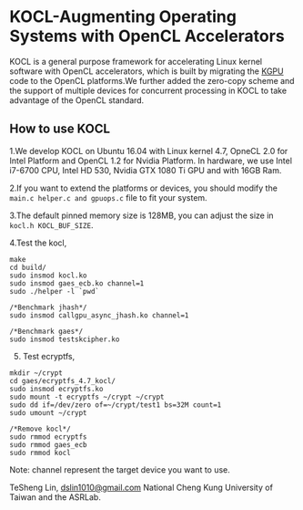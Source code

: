 # KOCL-Augmenting Operating Systems with OpenCL Accelerators

KOCL is a general purpose framework for accelerating Linux kernel software with OpenCL accelerators,
which is built by migrating the [KGPU](https://github.com/wbsun/kgpu) code to the OpenCL platforms.We further added the zero-copy 
scheme and the support of multiple devices for concurrent processing in KOCL to take advantage of the OpenCL standard. 


## How to use KOCL
1.We develop KOCL on Ubuntu 16.04 with Linux kernel 4.7, OpneCL 2.0 for Intel Platform and OpenCL 1.2 for Nvidia Platform.
In hardware, we use Intel i7-6700 CPU, Intel HD 530, Nvidia GTX 1080 Ti GPU and with 16GB Ram.

2.If you want to extend the platforms or devices, you should modify the `main.c helper.c and gpuops.c` file to fit your
system.

3.The default pinned memory size is 128MB, you can adjust the size in `kocl.h KOCL_BUF_SIZE`.

4.Test the kocl,
```
make
cd build/
sudo insmod kocl.ko
sudo insmod gaes_ecb.ko channel=1 
sudo ./helper -l `pwd`

/*Benchmark jhash*/
sudo insmod callgpu_async_jhash.ko channel=1

/*Benchmark gaes*/
sudo insmod testskcipher.ko
```
5. Test ecryptfs,
```
mkdir ~/crypt
cd gaes/ecryptfs_4.7_kocl/
sudo insmod ecryptfs.ko
sudo mount -t ecryptfs ~/crypt ~/crypt
sudo dd if=/dev/zero of=~/crypt/test1 bs=32M count=1
sudo umount ~/crypt

/*Remove kocl*/
sudo rmmod ecryptfs
sudo rmmod gaes_ecb
sudo rmmod kocl
```
Note: channel represent the target device you want to use. 


TeSheng Lin, <dslin1010@gmail.com>
National Cheng Kung University of Taiwan and the ASRLab. 


 

